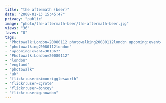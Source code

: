 ```yaml
---
title: "the aftermath (beer)"
date: "2008-01-13 15:45:47"
privacy: "public"
image: "photo/the-aftermath-beer/the-aftermath-beer.jpg"
views: "36"
faves: "0"
tags:
- "Photowalk:London=20080112 photowalking20080112london upcoming:event=381367 london england uk Photowalk:London=20080112"
- "photowalking20080112london"
- "upcoming:event=381367"
- "Photowalk:London=20080112"
- "london"
- "england"
- "photowalk"
- "uk"
- "flickr:user=simonrigglesworth"
- "flickr:user=cgrote"
- "flickr:user=boncey"
- "flickr:user=gsnowdon"
---
```


